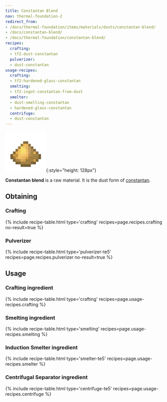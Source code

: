 ```yaml
---
title: Constantan Blend
nav: thermal-foundation-2
redirect_from:
- /docs/thermal-foundation/items/materials/dusts/constantan-blend/
- /docs/constantan-blend/
- /docs/thermal-foundation/constantan-blend/
recipes:
  crafting:
  - tf2-dust-constantan
  pulverizer:
  - dust-constantan
usage-recipes:
  crafting:
  - tf2-hardened-glass-constantan
  smelting:
  - tf2-ingot-constantan-from-dust
  smelter:
  - dust-smelting-constantan
  - hardened-glass-constantan
  centrifuge:
  - dust-constantan
---
```


![Constantan blend](/assets/images/thermal-foundation/dust-constantan.png){:style="height: 128px"}


**Constantan blend** is a raw material. It is the dust form of
[constantan](/docs/thermal-foundation-2/constantan-ingot/).


Obtaining
---------

### Crafting
{% include recipe-table.html type='crafting' recipes=page.recipes.crafting no-result=true %}

### Pulverizer
{% include recipe-table.html type='pulverizer-te5' recipes=page.recipes.pulverizer no-result=true %}


Usage
-----

### Crafting ingredient
{% include recipe-table.html type='crafting' recipes=page.usage-recipes.crafting %}

### Smelting ingredient
{% include recipe-table.html type='smelting' recipes=page.usage-recipes.smelting %}

### Induction Smelter ingredient
{% include recipe-table.html type='smelter-te5' recipes=page.usage-recipes.smelter %}

### Centrifugal Separator ingredient
{% include recipe-table.html type='centrifuge-te5' recipes=page.usage-recipes.centrifuge %}
